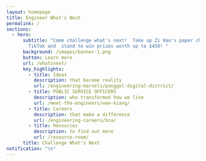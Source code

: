 ```yaml
---
layout: homepage
title: Engineer What's Next
permalink: /
sections:
  - hero:
      subtitle: "Come challenge what's next!  Take up Zi Hao's paper challenge on
        TikTok and  stand to win prizes worth up to $450! "
      background: /images/banner-1.png
      button: Learn more
      url: /whatsnext/
      key_highlights:
        - title: Ideas
          description: that become reality
          url: /engineering-marvels/punggol-digital-district/
        - title: PUBLIC SERVICE OFFICERS
          description: who transformed how we live
          url: /meet-the-engineers/wee-kiang/
        - title: Careers
          description: that make a difference
          url: /engineering-careers/bca/
        - title: Resources
          description: to find out more
          url: /resource-room/
      title: Challenge What's Next
notification: "\n"
---
```

